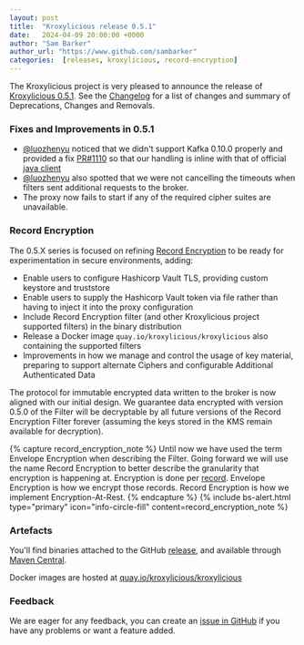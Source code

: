 ```yaml
---
layout: post
title:  "Kroxylicious release 0.5.1"
date:   2024-04-09 20:00:00 +0000
author: "Sam Barker"
author_url: "https://www.github.com/sambarker"
categories:  [releases, kroxylicious, record-encryption]
---
```


The Kroxylicious project is very pleased to announce the release of [Kroxylicious 0.5.1](https://github.com/kroxylicious/kroxylicious/releases/tag/v0.5.1). See the [Changelog](https://github.com/kroxylicious/kroxylicious/blob/main/CHANGELOG.md#051) for a list of changes and summary of Deprecations, Changes and Removals.

### Fixes and Improvements in 0.5.1

* [@luozhenyu](https://github.com/luozhenyu) noticed that we didn't support Kafka 0.10.0 properly and provided a fix [PR#1110](https://github.com/kroxylicious/kroxylicious/pull/1110) so that our handling is inline with that of official [java client](https://github.com/apache/kafka/blob/trunk/clients/src/main/java/org/apache/kafka/common/requests/ApiVersionsResponse.java#L90-L106)
* [@luozhenyu](https://github.com/luozhenyu) also spotted that we were not cancelling the timeouts when filters sent additional requests to the broker.
* The proxy now fails to start if any of the required cipher suites are unavailable.


### Record Encryption

The 0.5.X series is focused on refining [Record Encryption](/use-cases/#encryption-at-rest) to be ready for experimentation in secure environments, adding:
* Enable users to configure Hashicorp Vault TLS, providing custom keystore and truststore
* Enable users to supply the Hashicorp Vault token via file rather than having to inject it into the proxy configuration
* Include Record Encryption filter (and other Kroxylicious project supported filters) in the binary distribution
* Release a Docker image `quay.io/kroxylicious/kroxylicious` also containing the supported filters
* Improvements in how we manage and control the usage of key material, preparing to support alternate Ciphers and configurable Additional Authenticated Data

The protocol for immutable encrypted data written to the broker is now aligned with our initial design. We guarantee data encrypted with version 0.5.0 
of the Filter will be decryptable by all future versions of the Record Encryption Filter forever (assuming the keys stored in the KMS remain available for decryption).

{% capture record_encryption_note %}
Until now we have used the term Envelope Encryption when describing the Filter. Going forward we will use the name Record Encryption 
to better describe the granularity that encryption is happening at. Encryption is done per [record](https://kafka.apache.org/documentation/#record).
Envelope Encryption is how we encrypt those records. Record Encryption is how we implement Encryption-At-Rest.
{% endcapture %}
{% include bs-alert.html type="primary" icon="info-circle-fill" content=record_encryption_note %}

### Artefacts

You'll find binaries attached to the GitHub [release](https://github.com/kroxylicious/kroxylicious/releases/tag/v0.5.1), and available through [Maven Central](https://repo1.maven.org/maven2/io/kroxylicious/kroxylicious-app/0.5.1/).

Docker images are hosted at [quay.io/kroxylicious/kroxylicious](https://quay.io/repository/kroxylicious/kroxylicious)

### Feedback

We are eager for any feedback, you can create an [issue in GitHub](https://github.com/kroxylicious/kroxylicious/issues) if you have any problems or want a
feature added.
